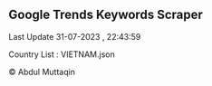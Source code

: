

## Google Trends Keywords Scraper 
 
Last Update 31-07-2023 , 22:43:59

Country List :
VIETNAM.json



© Abdul Muttaqin 
